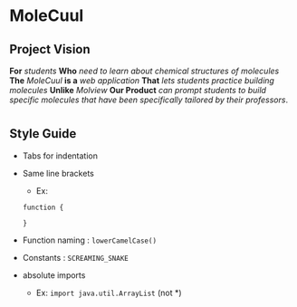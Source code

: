 # MoleCuul

## Project Vision
**For** *students* **Who** *need to learn about chemical structures of molecules* **The** *MoleCuul* **is a** *web application* **That** *lets students practice building molecules* **Unlike** *Molview* **Our Product** *can prompt students to build specific molecules that have been specifically tailored by their professors*. 

#
## Style Guide

- Tabs for indentation

- Same line brackets 

    - Ex:
    ```
    function {

    }
    ```

- Function naming : `lowerCamelCase()`

- Constants : `SCREAMING_SNAKE`

- absolute imports 

    - Ex: ` import java.util.ArrayList `  (not *)

#
